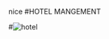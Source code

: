  nice 
#HOTEL MANGEMENT 

#![hotel ](https://github.com/user-attachments/assets/6764562c-7f41-4002-a2e0-12240297cf42)
